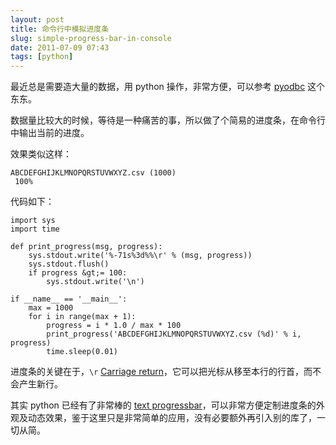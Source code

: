 ```yaml
---
layout: post
title: 命令行中模拟进度条
slug: simple-progress-bar-in-console
date: 2011-07-09 07:43
tags: [python]
---
```


最近总是需要造大量的数据，用 python 操作，非常方便，可以参考 [pyodbc][1] 这个东东。

数据量比较大的时候，等待是一种痛苦的事，所以做了个简易的进度条，在命令行中输出当前的进度。

效果类似这样：

    ABCDEFGHIJKLMNOPQRSTUVWXYZ.csv (1000)                                  100%

代码如下：

    import sys
    import time

    def print_progress(msg, progress):
        sys.stdout.write('%-71s%3d%%\r' % (msg, progress))
        sys.stdout.flush()
        if progress &gt;= 100:
            sys.stdout.write('\n')

    if __name__ == '__main__':
        max = 1000
        for i in range(max + 1):
            progress = i * 1.0 / max * 100
            print_progress('ABCDEFGHIJKLMNOPQRSTUVWXYZ.csv (%d)' % i, progress)
            time.sleep(0.01)

进度条的关键在于，`\r` [Carriage return][2]，它可以把光标从移至本行的行首，而不会产生新行。

其实 python 已经有了非常棒的 [text progressbar][3]，可以非常方便定制进度条的外观及动态效果，鉴于这里只是非常简单的应用，没有必要额外再引入别的库了，一切从简。

[1]: http://code.google.com/p/pyodbc/
[2]: http://en.wikipedia.org/wiki/Carriage_return
[3]: http://pypi.python.org/pypi/progressbar/2.2
